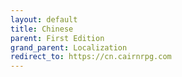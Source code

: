 ```yaml
---
layout: default
title: Chinese
parent: First Edition
grand_parent: Localization
redirect_to: https://cn.cairnrpg.com
---
```

